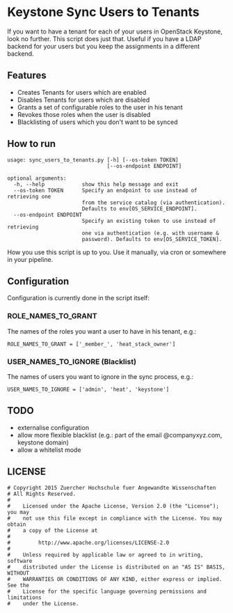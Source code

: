 # Keystone Sync Users to Tenants

If you want to have a tenant for each of your users in OpenStack Keystone, look no further. This script does just that. Useful if you have a LDAP backend for your users but you keep the assignments in a different backend.

## Features
* Creates Tenants for users which are enabled
* Disables Tenants for users which are disabled 
* Grants a set of configurable roles to the user in his tenant
* Revokes those roles when the user is disabled
* Blacklisting of users which you don't want to be synced 

## How to run

```
usage: sync_users_to_tenants.py [-h] [--os-token TOKEN]
                                [--os-endpoint ENDPOINT]

optional arguments:
  -h, --help            show this help message and exit
  --os-token TOKEN      Specify an endpoint to use instead of retrieving one
                        from the service catalog (via authentication).
                        Defaults to env[OS_SERVICE_ENDPOINT].
  --os-endpoint ENDPOINT
                        Specify an existing token to use instead of retrieving
                        one via authentication (e.g. with username &
                        password). Defaults to env[OS_SERVICE_TOKEN].
```

How you use this script is up to you. Use it manually, via cron or somewhere in your pipeline.

## Configuration
Configuration is currently done in the script itself:

### ROLE_NAMES_TO_GRANT
The names of the roles you want a user to have in his tenant, e.g.:

```
ROLE_NAMES_TO_GRANT = ['_member_', 'heat_stack_owner']
```

### USER_NAMES_TO_IGNORE (Blacklist)
The names of users you want to ignore in the sync process, e.g.:

```
USER_NAMES_TO_IGNORE = ['admin', 'heat', 'keystone']
```

## TODO
* externalise configuration
* allow more flexible blacklist (e.g.: part of the email @companyxyz.com, keystone domain)
* allow a whitelist mode
 

## LICENSE

```
# Copyright 2015 Zuercher Hochschule fuer Angewandte Wissenschaften
# All Rights Reserved.
#
#    Licensed under the Apache License, Version 2.0 (the "License"); you may
#    not use this file except in compliance with the License. You may obtain
#    a copy of the License at
#
#         http://www.apache.org/licenses/LICENSE-2.0
#
#    Unless required by applicable law or agreed to in writing, software
#    distributed under the License is distributed on an "AS IS" BASIS, WITHOUT
#    WARRANTIES OR CONDITIONS OF ANY KIND, either express or implied. See the
#    License for the specific language governing permissions and limitations
#    under the License.
```
